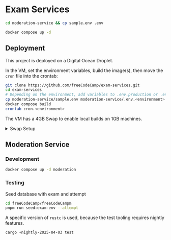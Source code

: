 # Exam Services

```bash
cd moderation-service && cp sample.env .env
```

```bash
docker compose up -d
```

## Deployment

This project is deployed on a Digital Ocean Droplet.

In the VM, set the environment variables, build the image(s), then move the `cron` file into the crontab:

```bash
git clone https://github.com/freeCodeCamp/exam-services.git
cd exam-services
# Depending on the environment, add variables to .env.production or .env.staging
cp moderation-service/sample.env moderation-service/.env.<environment>
docker compose build
crontab cron.<environment>
```

The VM has a 4GB Swap to enable local builds on 1GB machines.

<details>
  <summary>Swap Setup</summary>

```bash
sudo fallocate -l 4G /swapfile
# Only root may use
sudo chmod 600 /swapfile
sudo mkswap /swapfile
sudo swapon /swapfile
```

</details>

## Moderation Service

### Development

```bash
docker compose up -d moderation
```

### Testing

Seed database with exam and attempt

```bash
cd freeCodeCamp/freeCodeCampm
pnpm run seed:exam-env --attempt
```

A specific version of `rustc` is used, because the test tooling requires nightly features.

```bash
cargo +nightly-2025-04-03 test
```
